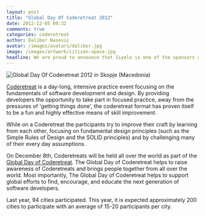 ```yaml
---
layout: post
title: "Global Day Of Coderetreat 2012"
date: 2012-12-05 09:32
comments: true
categories: coderetreat
author: Dalibor Nasevic
avatar: /images/avatars/dalibor.jpg
image: /images/artwork/citizen-space.jpg
headline: We are proud to announce that Siyelo is one of the sponsors of the Global Day Of Coderetreat in Skopje (Macedonia) for the second year in a row and Dalibor Nasevic will be facilitating the event.
---
```



![Global Day Of Coderetreat 2012 in Skopje (Macedonia)](/images/posts/coderetreat_skopje_2012.png)

[Coderetreat](http://coderetreat.org) is a day-long, intensive practice event focusing on the fundamentals of software development and design. By providing developers the opportunity to take part in focused practice, away from the pressures of 'getting things done', the coderetreat format has proven itself to be a fun and highly effective means of skill improvement.

While on a Coderetreat the participants try to improve their craft by learning from each other, focusing on fundamental design principles (such as the Simple Rules of Design and the SOLID principles) and by challenging many of their every day assumptions.

On December 8th, Coderetreats will be held all over the world as part of the [Global Day of Coderetreat](http://globalday.coderetreat.org). The Global Day of Coderetreat helps to raise awareness of Coderetreats and brings people together from all over the world. Most importantly, The Global Day of Coderetreat helps to support global efforts to find, encourage, and educate the next generation of software developers.

Last year, 94 cities participated. This year, it is expected approximately 200 cities to participate with an average of 15-20 participants per city.
